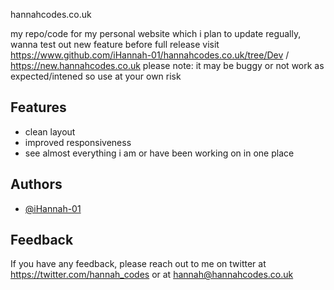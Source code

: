 
hannahcodes.co.uk

my repo/code for my  personal website which i plan to update regually,  wanna test out new feature before full release  visit https://www.github.com/iHannah-01/hannahcodes.co.uk/tree/Dev / https://new.hannahcodes.co.uk please note: it may be buggy or not work as expected/intened so use at your own risk 


## Features

- clean layout
- improved responsiveness 
- see almost everything i am or have been working on in one place

  
## Authors

- [@iHannah-01](https://www.github.com/iHannah-01)

  
## Feedback

If you have any feedback, please reach out to me on twitter at https://twitter.com/hannah_codes or at hannah@hannahcodes.co.uk

  
